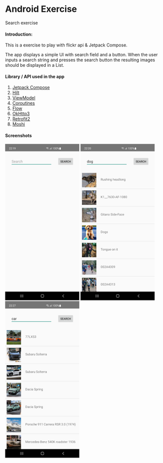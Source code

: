 # Android Exercise

Search exercise

#### Introduction:

This is a exercise to play with flickr api & Jetpack Compose.

The app displays a simple UI with search field and a button. When the user inputs a search string and presses the search button the resulting images should be displayed in a List.

#### Library / API used in the app
1. [Jetpack Compose](https://developer.android.com/compose)
2. [Hilt](https://developer.android.com/training/dependency-injection/hilt-android)
3. [ViewModel](https://developer.android.com/topic/libraries/architecture/viewmodel)
4. [Coroutines](https://developer.android.com/kotlin/coroutines)
5. [Flow](https://developer.android.com/kotlin/flow)
6. [OkHttp3](https://github.com/square/okhttp)
7. [Retrofit2](https://github.com/square/retro)
8. [Moshi](https://github.com/square/moshi)

#### Screenshots
<img src="https://github.com/tingnapianhai/Android-Flickr-Exercise/blob/master/screenshots/img_1.png?raw=true" width="240">  <img src="https://github.com/tingnapianhai/Android-Flickr-Exercise/blob/master/screenshots/img_2.png?raw=true" width="240">  <img src="https://github.com/tingnapianhai/Android-Flickr-Exercise/blob/master/screenshots/img_3.png?raw=true" width="240">
